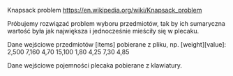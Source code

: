 Knapsack problem
https://en.wikipedia.org/wiki/Knapsack_problem

Próbujemy rozwiązać problem wyboru przedmiotów, tak by ich sumaryczna wartość była jak największa i jednocześnie mieściły się w plecaku.

Dane wejściowe przedmiotów [items] pobierane z pliku, np.
[weight][value]:
2,500
7,160
4,70
15,100
1,80
4,25
7,30
4,85

Dane wejściowe pojemności plecaka pobierane z klawiatury.

